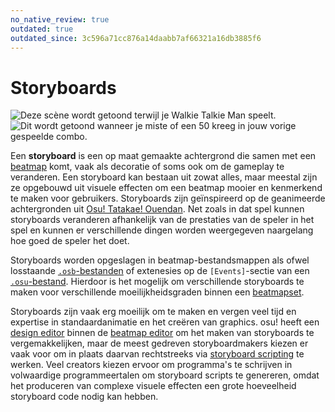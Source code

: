 ```yaml
---
no_native_review: true
outdated: true
outdated_since: 3c596a71cc876a14daabb7af66321a16db3885f6
---
```


# Storyboards

![Deze scène wordt getoond terwijl je Walkie Talkie Man speelt.](img/Sbpassing.png "Deze scène wordt getoond terwijl je Walkie Talkie Man speelt")
![Dit wordt getoond wanneer je miste of een 50 kreeg in jouw vorige gespeelde combo.](img/Sbfailing.png "Dit wordt getoond wanneer je miste of een 50 kreeg in jouw vorige gespeelde combo.")

Een **storyboard** is een op maat gemaakte achtergrond die samen met een [beatmap](/wiki/Beatmap) komt, vaak als decoratie of soms ook om de gameplay te veranderen. Een storyboard kan bestaan uit zowat alles, maar meestal zijn ze opgebouwd uit visuele effecten om een beatmap mooier en kenmerkend te maken voor gebruikers. Storyboards zijn geïnspireerd op de geanimeerde achtergronden uit  [Osu! Tatakae! Ouendan](/wiki/Glossary#ouendan). Net zoals in dat spel kunnen storyboards veranderen afhankelijk van de prestaties van de speler in het spel en kunnen er verschillende dingen worden weergegeven naargelang hoe goed de speler het doet.

Storyboards worden opgeslagen in beatmap-bestandsmappen als ofwel losstaande [`.osb`-bestanden](/wiki/osu!_File_Formats/Osb_(file_format)) of extenesies op de `[Events]`-sectie van een [`.osu`-bestand](/wiki/osu!_File_Formats/Osu_(file_format)). Hierdoor is het mogelijk om verschillende storyboards te maken voor verschillende moeilijkheidsgraden binnen een [beatmapset](/wiki/Glossary#beatmapset).

Storyboards zijn vaak erg moeilijk om te maken en vergen veel tijd en expertise in standaardanimatie en het creëren van graphics. osu! heeft een [design editor](/wiki/Beatmap_Editor/Design) binnen de [beatmap editor](/wiki/Beatmap_Editor) om het maken van storyboards te vergemakkelijken, maar de meest gedreven storyboardmakers kiezen er vaak voor om in plaats daarvan rechtstreeks via [storyboard scripting](/wiki/Storyboard_Scripting) te werken. Veel creators kiezen ervoor om programma's te schrijven in volwaardige programmeertalen om storyboard scripts te genereren, omdat het produceren van complexe visuele effecten een grote hoeveelheid storyboard code nodig kan hebben.
